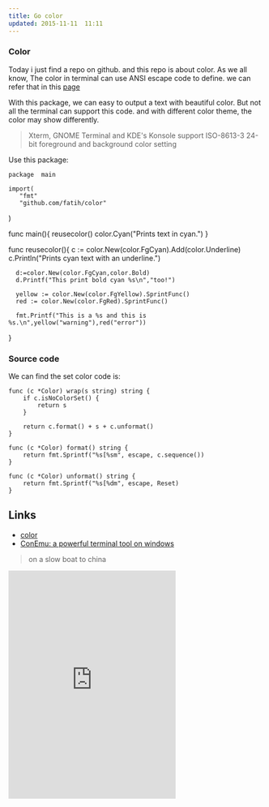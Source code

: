 ```yaml
---
title: Go color
updated: 2015-11-11  11:11
---
```


### Color

Today i just find a repo on github. and this repo is about color. As we all know, The color in terminal can use ANSI escape code to define. we can refer that in this [page](https://en.wikipedia.org/wiki/ANSI_escape_code#Colors)

With this package, we can easy to output a text with beautiful color. But not all the terminal can support this code. and with different color theme, the color may show differently. 

> Xterm, GNOME Terminal and KDE's Konsole support ISO-8613-3 24-bit foreground and background color setting

Use this package:

 	package  main
  	
	import(
       "fmt"
       "github.com/fatih/color"
   )
  
  
   func main(){
       reusecolor()
       color.Cyan("Prints text in cyan.")
   }
 
   func reusecolor(){
      c := color.New(color.FgCyan).Add(color.Underline)
      c.Println("Prints cyan text with an underline.")
 
      d:=color.New(color.FgCyan,color.Bold)
      d.Printf("This print bold cyan %s\n","too!")
 
      yellow := color.New(color.FgYellow).SprintFunc()
      red := color.New(color.FgRed).SprintFunc()
 
      fmt.Printf("This is a %s and this is %s.\n",yellow("warning"),red("error"))
   }


### Source code

We can find the set color code is:

	func (c *Color) wrap(s string) string {
		if c.isNoColorSet() {
			return s
		}

		return c.format() + s + c.unformat()
	}

	func (c *Color) format() string {
		return fmt.Sprintf("%s[%sm", escape, c.sequence())
	}

	func (c *Color) unformat() string {
		return fmt.Sprintf("%s[%dm", escape, Reset)
	}



## Links

+ [color](https://github.com/fatih/color)
+ [ConEmu: a powerful terminal tool on windows](https://github.com/Maximus5/ConEmu)


> on a slow boat to china 

<iframe frameborder="no" border="0" marginwidth="0" marginheight="0" width=330 height=450 src="http://music.163.com/outchain/player?type=0&id=125909811&auto=1&height=430"></iframe>

